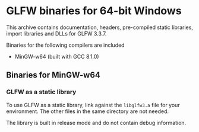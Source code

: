 # GLFW binaries for 64-bit Windows

This archive contains documentation, headers, pre-compiled static libraries,
import libraries and DLLs for GLFW 3.3.7.

Binaries for the following compilers are included

 - MinGW-w64 (built with GCC 8.1.0)


## Binaries for MinGW-w64

### GLFW as a static library

To use GLFW as a static library, link against the `libglfw3.a` file for your
environment.  The other files in the same directory are not needed.

The library is built in release mode and do not contain debug information.
